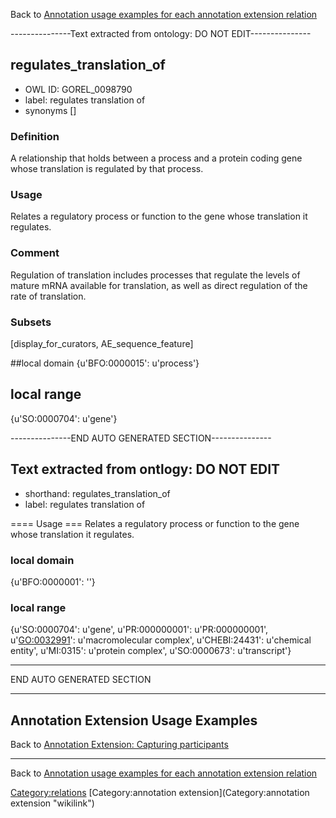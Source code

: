 Back to [Annotation usage examples for each annotation extension relation](http://wiki.geneontology.org/index.php/Annotation_usage_examples_for_each_annotation_extension_relation)

---------------Text extracted from ontology: DO NOT EDIT---------------

## regulates_translation_of
* OWL ID: GOREL_0098790
* label: regulates translation of
* synonyms
[]

### Definition
A relationship that holds between a process and a protein coding gene whose translation is regulated by that process.

### Usage
Relates a regulatory process or function to the gene whose translation it regulates.

### Comment
Regulation of translation includes processes that regulate the levels of mature mRNA available for translation, as well as direct regulation of the rate of translation.

### Subsets
[display_for_curators, AE_sequence_feature]

##local domain
{u'BFO:0000015': u'process'}

## local range
{u'SO:0000704': u'gene'}

---------------END AUTO GENERATED SECTION---------------









Text extracted from ontlogy: DO NOT EDIT
----------------------------------------

-   shorthand: regulates\_translation\_of
-   label: regulates translation of

==== Usage === Relates a regulatory process or function to the gene whose translation it regulates.

### local domain

{u'BFO:0000001': ''}

### local range

{u'SO:0000704': u'gene', u'PR:000000001': u'PR:000000001', u'<GO:0032991>': u'macromolecular complex', u'CHEBI:24431': u'chemical entity', u'MI:0315': u'protein complex', u'SO:0000673': u'transcript'}

------------------------------------------------------------------------

END AUTO GENERATED SECTION

------------------------------------------------------------------------

Annotation Extension Usage Examples
-----------------------------------

Back to [Annotation Extension: Capturing participants](http://wiki.geneontology.org/index.php/Annotation_Extension:_Capturing_participants)

------------------------------------------------------------------------

Back to [Annotation usage examples for each annotation extension relation](http://wiki.geneontology.org/index.php/Annotation_usage_examples_for_each_annotation_extension_relation)

<Category:relations> [Category:annotation extension](Category:annotation extension "wikilink")
